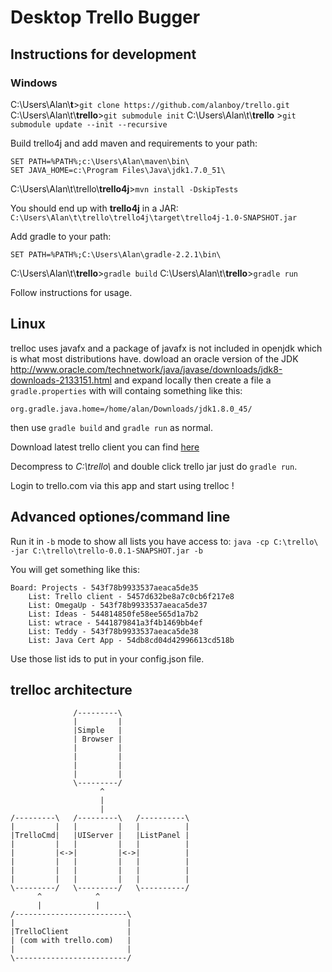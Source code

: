 Desktop Trello Bugger
==================

## Instructions for development ##

### Windows ###
C:\Users\Alan\\**t**>`git clone https://github.com/alanboy/trello.git`
C:\Users\Alan\t\\**trello**>`git submodule init`
C:\Users\Alan\t\\**trello** >`git submodule update --init --recursive`

Build trello4j and add maven and requirements to your path:

	SET PATH=%PATH%;c:\Users\Alan\maven\bin\
	SET JAVA_HOME=c:\Program Files\Java\jdk1.7.0_51\

C:\Users\Alan\t\trello\\**trello4j**>`mvn install -DskipTests`

You should end up with **trello4j** in a JAR:
`C:\Users\Alan\t\trello\trello4j\target\trello4j-1.0-SNAPSHOT.jar`

Add gradle to your path:

	SET PATH=%PATH%;C:\Users\Alan\gradle-2.2.1\bin\

C:\Users\Alan\t\\**trello**>`gradle build`
C:\Users\Alan\t\\**trello**>`gradle run`

Follow instructions for usage.

## Linux ##

trelloc uses javafx and a package of javafx is not included in openjdk which is what most distributions have. dowload an oracle version of the JDK http://www.oracle.com/technetwork/java/javase/downloads/jdk8-downloads-2133151.html and expand locally  then create a file a `gradle.properties` with will containg something like this:

	org.gradle.java.home=/home/alan/Downloads/jdk1.8.0_45/
	
then use `gradle build` and `gradle run` as normal.

Download latest trello client you can find [here](https://github.com/alanboy/trello/tree/master/dist)

Decompress to *C:\\trello\\* and double click trello jar just do `gradle run`.

Login to trello.com via this app and start using trelloc !

 

## Advanced optiones/command line ##

Run it in `-b` mode to show all lists you have access to: `java -cp C:\trello\ -jar C:\trello\trello-0.0.1-SNAPSHOT.jar -b`

You will get something like this: 

	Board: Projects - 543f78b9933537aeaca5de35
	    List: Trello client - 5457d632be8a7c0cb6f217e8
	    List: OmegaUp - 543f78b9933537aeaca5de37
	    List: Ideas - 544814850fe58ee565d1a7b2
	    List: wtrace - 5441879841a3f4b1469bb4ef
	    List: Teddy - 543f78b9933537aeaca5de38
	    List: Java Cert App - 54db8cd04d42996613cd518b

Use those list ids to put in your config.json file.


## trelloc architecture ##

				  /---------\
				  |         |
				  |Simple   |
				  | Browser |
				  |         |
				  |         |
				  |         |
				  |         |
				  \---------/
						^
						|
						|
	/---------\   /---------\   /----------\
	|         |   |         |   |          |
	|TrelloCmd|   |UIServer |   |ListPanel |
	|         |   |         |   |          |
	|         |<->|         |<->|          |
	|         |   |         |   |          |
	|         |   |         |   |          |
	|         |   |         |   |          |
	\---------/   \---------/   \----------/ 
	      ^            ^
	      |            |
	/-------------------------\
	|                         |
	|TrelloClient             |
	| (com with trello.com)   |
	|                         |
	\-------------------------/


